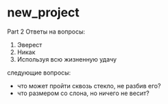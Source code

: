 # new_project
Part 2
Ответы на вопросы:
1) Эверест
2) Никак
3) Используя всю жизненную удачу

следующие вопросы:
- что может пройти сквозь стекло, не разбив его?
- что размером со слона, но ничего не весит?
